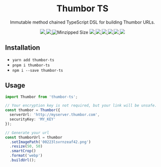 <h1 align="center">
  Thumbor TS
</h1>

<p align="center" >
  Immutable method chained TypeScript DSL for building Thumbor URLs.
</p>

<p align="center">
  <a
    aria-label="Yarn Package"
    href="https://yarnpkg.com/package/thumbor-ts"
  >
    <img
      src="https://img.shields.io/npm/v/thumbor-ts/latest?style=flat-square&logo=Yarn&label=thumbor-ts@latest"
    />
  </a>
  <a
    aria-label="Downloads"
    href="https://www.npmjs.com/package/thumbor-ts"
  >
    <img
      src="https://img.shields.io/npm/dm/thumbor-ts?logo=Npm&style=flat-square&label=Downloads"
    >
  </a>
  <img
    alt="Minzipped Size"
    src="https://img.shields.io/bundlephobia/minzip/thumbor-ts?style=flat-square&label=Minzipped+Size&logo=Webpack"
  />
  <a
    aria-label="GitHub Workflow CI Status master"
    href="https://github.com/Brettm12345/thumbor-ts/actions?query=workflow%3ACI"
  >
    <img
      src="https://img.shields.io/github/workflow/status/brettm12345/thumbor-ts/CI/master?label=CI&logo=github&style=flat-square&cacheSeconds=3600"
    />
  </a>
  <a aria-label="code style: prettier" href="https://prettier.io">
    <img
      src="https://img.shields.io/badge/Code_Style-prettier-ff69b4.svg?style=flat-square&logo=prettier"
    />
  </a>
  <a
    aria-label="Maintainability"
    href="https://codeclimate.com/github/Brettm12345/thumbor-ts/maintainability"
  >
    <img
      src="https://img.shields.io/codeclimate/maintainability-percentage/Brettm12345/thumbor-ts?logo=Code%20Climate&style=flat-square&label=Maintainability&cacheSeconds=3600"
    />
  </a>
  <a
    aria-label="Test Coverage"
    href="https://codeclimate.com/github/Brettm12345/thumbor-ts/test_coverage"
  >
    <img
      src="https://img.shields.io/codeclimate/coverage/Brettm12345/thumbor-ts?label=Coverage&logo=Code%20Climate&style=flat-square&cacheSeconds=3600"
    />
  </a>
  <a
    aria-label="Github commit activity"
    href="https://github.com/brettm12345/thumbor-ts/commits"
  >
    <img
      src="https://img.shields.io/github/commit-activity/m/brettm12345/thumbor-ts?label=Commit%20Activity&logo=Github&style=flat-square&cacheSeconds=360"
    />
  </a>
  <a
    aria-label="Pull Requests"
    href="https://github.com/Brettm12345/thumbor-ts/pulls?q=is%3Apr+is%3Aopen+sort%3Aupdated-desc"
  >
    <img
      src="https://img.shields.io/badge/contributions-open-success?style=flat-square&logo=Github"
    />
  </a>
</p>

## Installation

- `yarn add thumbor-ts`
- `pnpm i thumbor-ts`
- `npm i --save thumbor-ts`

## Usage

```typescript
import Thumbor from 'thumbor-ts';

// Your encryption key is not required, but your link will be unsafe.
const thumbor = Thumbor({
  serverUrl: 'http://myserver.thumbor.com',
  securityKey: 'MY_KEY'
});

// Generate your url
const thumborUrl = thumbor
  .setImagePath('00223lsvrnzeaf42.png')
  .resize(50, 50)
  .smartCrop()
  .format('webp')
  .buildUrl();
```
